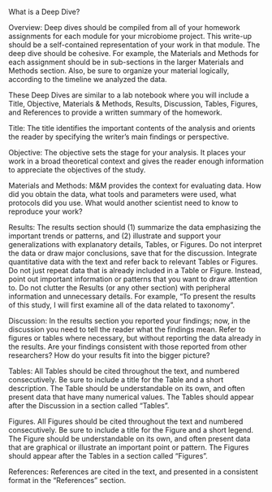 What is a Deep Dive?

Overview: Deep dives should be compiled from all of your homework assignments for each module for your microbiome project. This write-up should be a self-contained representation of your work in that module. The deep dive should be cohesive. For example, the Materials and Methods for each assignment should be in sub-sections in the larger Materials and Methods section. Also, be sure to organize your material logically, according to the timeline we analyzed the data.

These Deep Dives are similar to a lab notebook where you will include a Title, Objective, Materials & Methods, Results, Discussion, Tables, Figures, and References to provide a written summary of the homework.

Title: The title identifies the important contents of the analysis and orients the reader by specifying the writer’s main findings or perspective.

Objective: The objective sets the stage for your analysis. It places your work in a broad theoretical context and gives the reader enough information to appreciate the objectives of the study.

Materials and Methods: M&M provides the context for evaluating data. How did you obtain the data, what tools and parameters were used, what protocols did you use. What would another scientist need to know to reproduce your work?

Results: The results section should (1) summarize the data emphasizing the important trends or patterns, and (2) illustrate and support your generalizations with explanatory details, Tables, or Figures. Do not interpret the data or draw major conclusions, save that for the discussion. Integrate quantitative data with the text and refer back to relevant Tables or Figures. Do not just repeat data that is already included in a Table or Figure. Instead, point out important information or patterns that you want to draw attention to. Do not clutter the Results (or any other section) with peripheral information and unnecessary details. For example, “To present the results of this study, I will first examine all of the data related to taxonomy”.

Discussion: In the results section you reported your findings; now, in the discussion you need to tell the reader what the findings mean. Refer to figures or tables where necessary, but without reporting the data already in the results. Are your findings consistent with those reported from other researchers? How do your results fit into the bigger picture?

Tables: All Tables should be cited throughout the text, and numbered consecutively. Be sure to include a title for the Table and a short description. The Table should be understandable on its own, and often present data that have many numerical values. The Tables should appear after the Discussion in a section called “Tables”.

Figures. All Figures should be cited throughout the text and numbered consecutively. Be sure to include a title for the Figure and a short legend. The Figure should be understandable on its own, and often present data that are graphical or illustrate an important point or pattern. The Figures should appear after the Tables in a section called “Figures”.

References: References are cited in the text, and presented in a consistent format in the “References” section.